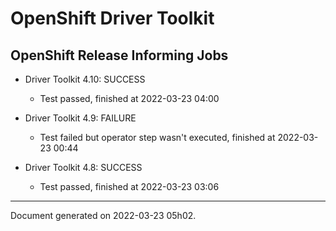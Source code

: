 
OpenShift Driver Toolkit
========================

OpenShift Release Informing Jobs
--------------------------------



* Driver Toolkit 4.10: SUCCESS
  - Test passed, finished at 2022-03-23 04:00



* Driver Toolkit 4.9: FAILURE
  - Test failed but operator step wasn't executed, finished at 2022-03-23 00:44



* Driver Toolkit 4.8: SUCCESS
  - Test passed, finished at 2022-03-23 03:06

---
Document generated on 2022-03-23 05h02.
